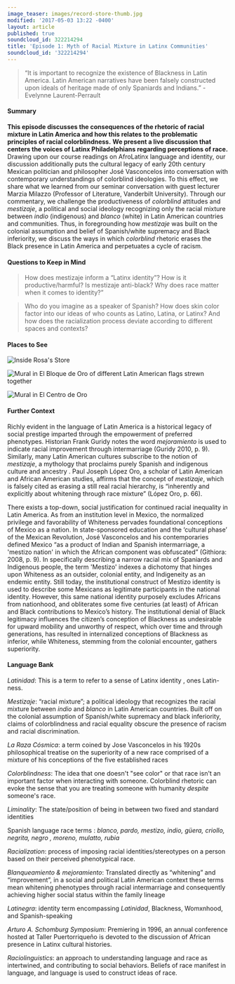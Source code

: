 ```yaml
---
image_teaser: images/record-store-thumb.jpg
modified: '2017-05-03 13:22 -0400'
layout: article
published: true
soundcloud_id: 322214294
title: 'Episode 1: Myth of Racial Mixture in Latinx Communities'
soundcloud_id: '322214294'
---
```

> “It is important to recognize the existence of Blackness in Latin America. Latin American narratives have been falsely constructed upon ideals of heritage made of only Spaniards and Indians.” - Evelynne Laurent-Perrault

#### Summary

**This episode discusses the consequences of the rhetoric of racial mixture in Latin America and how this relates to the problematic principles of racial colorblindness.** **We present a live discussion that centers the voices of Latinx Philadelphians regarding perceptions of race.** Drawing upon our course readings on AfroLatinx language and identity, our discussion additionally puts the cultural legacy of early 20th century Mexican politician and philosopher José Vasconcelos into conversation with contemporary understandings of colorblind ideologies. To this effect, we share what we learned from our seminar conversation with guest lecturer Marzia Milazzo (Professor of Literature, Vanderbilt University). Through our commentary, we challenge the productiveness of *colorblind* attitudes and *mestizaje*, a political and social ideology recognizing only the racial mixture between *indio* (indigenous) and *blanco* (white) in Latin American countries and communities. Thus, in foregrounding how *mestizaje* was built on the colonial assumption and belief of Spanish/white supremacy and Black inferiority, we discuss the ways in which *colorblind* rhetoric erases the Black presence in Latin America and perpetuates a cycle of racism. 

#### Questions to Keep in Mind

> How does mestizaje inform a “Latinx identity”? How is it productive/harmful? Is mestizaje anti-black? Why does race matter when it comes to identity?” 

>Who do you imagine as a speaker of Spanish? How does skin color factor into our ideas of who counts as Latino, Latina, or Latinx? And how does the racialization process deviate according to different spaces and contexts?


#### Places to See

![Inside Rosa's Store]({{site.url}}/images/IMG_0982.JPG)

![Mural in El Bloque de Oro of different Latin American flags strewn together]({{site.url}}/images/20170213_160538.jpg)

![Mural in El Centro de Oro ]({{site.url}}/images/file_002.jpg)

#### Further Context

Richly evident in the language of Latin America is a historical legacy of social prestige imparted through the empowerment of preferred phenotypes. Historian Frank Guridy notes the word *mejoramiento* is used to indicate racial improvement through intermarriage (Guridy 2010, p. 9). Similarly, many Latin American cultures subscribe to the notion of *mestizaje*, a mythology that proclaims <span class="soundcite" data-url="{{ site.audio }}Evelynne_No_country_without_Africans.mp3" data-start="00000" data-end="25000" data-plays="1"> purely Spanish and indigenous culture and ancestry </span>. Paul Joseph López Oro, a scholar of Latin American and African American studies, affirms that the concept of *mestizaje*, which is falsely cited as erasing a still real racial hierarchy, is “inherently and explicitly about whitening through race mixture” (López Oro, p. 66).

There exists a top-down, social justification for continued racial inequality in Latin America. As from an institution level in Mexico, the normalized privilege and favorability of Whiteness pervades foundational conceptions of Mexico as a nation. In state-sponsored education and the ‘cultural phase’ of the Mexican Revolution, <span class="soundcite" data-url="{{ site.audio }}Evelyne_It_is_important_to_recognize.mp3" data-start="00000" data-end="43000" data-plays="1"> José Vasconcelos and his contemporaries defined Mexico “as a product of Indian and Spanish intermarriage, a 'mestizo nation' in which the African component was obfuscated” </span> (Githiora: 2008, p. 9). In specifically describing a narrow racial mix of Spaniards and Indigenous people, the term 'Mestizo' indexes a dichotomy that hinges upon Whiteness as an outsider, colonial entity, and Indigeneity as an endemic entity. Still today, the institutional construct of Mestizo identity is used to describe some Mexicans as legitimate participants in the national identity. However, this same national identity purposely excludes Africans from nationhood, and obliterates some five centuries (at least) of African and Black contributions to Mexico’s history. The institutional denial of Black legitimacy influences the citizen’s conception of Blackness as undesirable for upward mobility and unworthy of respect, which over time and through generations, has resulted in internalized conceptions of Blackness as inferior, while Whiteness, stemming from the colonial encounter, gathers superiority.



#### Language Bank

*Latinidad*: This is a term to refer to a sense of <span class="soundcite" data-url="{{ site.audio }}RosaRivera.mp3" data-start="70000" data-end="84000" data-plays="1"> Latinx identity </span>, ones Latin-ness.


*Mestizaje*: “racial mixture”; a political ideology that recognizes the racial mixture between *indio* and *blanco* in Latin American countries. Built off on the colonial assumption of Spanish/white supremacy and black inferiority, claims of colorblindness and racial equality obscure the presence of racism and racial discrimination. 

*La Raza Cósmica*: a term coined by Jose Vasconcelos in his 1920s philosophical treatise on the superiority of a new race comprised of a mixture of his conceptions of the five established races

*Colorblindness*: The idea that one doesn't "see color" or that race isn't an important factor when interacting with someone. Colorblind rhetoric can evoke the sense that you are treating someone with humanity *despite* someone's race.

*Liminality*: The state/position of being in between two fixed and standard identities

<span class="soundcite" data-url="{{ site.audio }}Rosalyn.mp3" data-start="1134000" data-end="1154000" data-plays="1"> Spanish language race terms </span>: *blanco, pardo, mestizo, indio, güera, criollo, negrita,* <span class="soundcite" data-url="{{ site.audio }}Me_Gritaron_Negra.mp3" data-start="148000" data-end="160000" data-plays="1">*negro*</span> *, moreno, mulatto,* *rubia*

*Racialization*: process of imposing racial identities/stereotypes on a person based on their perceived phenotypical race.

*Blanqueamiento & mejoramiento*: Translated directly as “whitening” and “improvement”, in a social and political Latin American context these terms mean whitening phenotypes through racial intermarriage and consequently achieving higher social status within the family lineage

*Latinegra*: identity term encompassing *Latinidad*, Blackness, Womxnhood, and Spanish-speaking

*Arturo A. Schomburg Symposium*: Premiering in 1996, an annual conference  hosted at Taller Puertorriqueño is devoted to the discussion of <span class="soundcite" data-url="{{ site.audio }}Evelynne_the_erasure_issue_at_stake.mp3" data-start="00000" data-end="12000" data-plays="1"> African presence in Latinx cultural histories.</span>

*Raciolinguistics*: an approach to understanding language and race as intertwined, and contributing to social behaviors. Beliefs of race manifest in language, and language is used to construct ideas of race.
